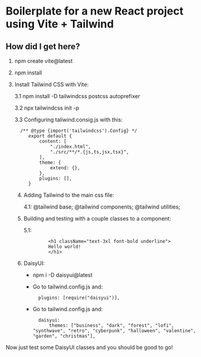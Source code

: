 # Boilerplate for a new React project using Vite + Tailwind

## How did I get here?

1. npm create vite@latest

2. npm install

3. Install Tailwind CSS with Vite:

    3.1  npm install -D tailwindcss postcss autoprefixer

    3.2 npx tailwindcss init -p

    3.3 Configuring taliwind.consig.js with this:

         /** @type {import('tailwindcss').Config} */
            export default {
                content: [
                    "./index.html",
                    "./src/**/*.{js,ts,jsx,tsx}",
                ],
                theme: {
                    extend: {},
                },
                plugins: [],
            }
        

    4. Adding Tailwind to the main css file:

        4.1: 
            @tailwind base;
            @tailwind components;
            @tailwind utilities; 

    5. Building and testing with a couple classes to a component:

        5.1:
           
                    <h1 className="text-3xl font-bold underline">
                    Hello world!
                    </h1>
   

    6. DaisyUI:

        - npm i -D daisyui@latest

        - Go to tailwind.config.js and:

    
                plugins: [require("daisyui")],
            

    
        - Go to tailwind.config.js and:
           
           
                daisyui:
                    themes: ["business", "dark", "forest", "lofi", "synthwave", "retro", "cyberpunk", "halloween", "valentine", "garden", "christmas"],
            

Now just test some DaisyUI classes and you should be good to go!